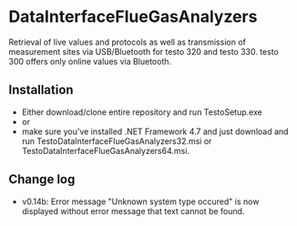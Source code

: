 # DataInterfaceFlueGasAnalyzers
Retrieval of live values and protocols as well as transmission of measurement sites via USB/Bluetooth for testo 320 and testo 330. testo 300 offers only online values via Bluetooth.

## Installation
- Either download/clone entire repository and run TestoSetup.exe 
- or 
- make sure you've installed .NET Framework 4.7 and just download and run TestoDataInterfaceFlueGasAnalyzers32.msi or TestoDataInterfaceFlueGasAnalyzers64.msi.

## Change log
- v0.14b: Error message "Unknown system type occured" is now displayed without error message that text cannot be found.

